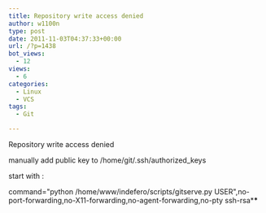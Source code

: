 ```yaml
---
title: Repository write access denied
author: w1100n
type: post
date: 2011-11-03T04:37:33+00:00
url: /?p=1438
bot_views:
  - 12
views:
  - 6
categories:
  - Linux
  - VCS
tags:
  - Git

---
```

Repository write access denied

manually add public key to /home/git/.ssh/authorized_keys

start with :

command="python /home/www/indefero/scripts/gitserve.py USER",no-port-forwarding,no-X11-forwarding,no-agent-forwarding,no-pty ssh-rsa\***\***